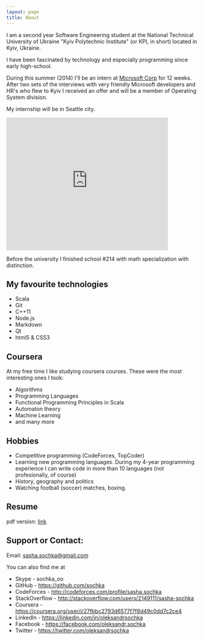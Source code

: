 ```yaml
---
layout: page
title: About
---
```


<!--
![Here I am at the 2013 Rose Bowl.](/assets/stanford_rosebowl_photo_2013-e1361222975696-940x689.jpg)
-->

I am a second year Software Engineering student at the
National Technical University of Ukraine "Kyiv Polytechnic Institute" (or KPI, in short) located in Kyiv, Ukraine.

I have been fascinated by technology and especially programming since early high-school.

During this summer (2014) I'll be an intern at [Microsoft Corp](https://microsoft.com) for 12 weeks.
After two sets of the interviews with very friendly Microsoft developers and HR's who flew to Kyiv I received an offer
and will be a member of Operating System division.

My internship will be in Seattle city.

<iframe width="425" height="350"
        frameborder="0" scrolling="no"
        marginheight="0" marginwidth="0"
        src="https://www.google.com/maps?t=p&amp;q=Seattle&amp;ie=UTF8&amp;hq=&amp;hnear=Seattle,+King+County,+Washington&amp;ll=34.452218,-98.964844&amp;spn=49.810819,74.707031&amp;z=3&amp;output=embed"
></iframe>

Before the university I finished school #214 with math specialization with distinction.

## My favourite technologies

* Scala
* Git
* C++11
* Node.js
* Markdown
* Qt
* html5 & CSS3

## Coursera

At my free time I like studying coursera courses. These were the most interesting ones I took:

* Algorithms
* Programming Languages
* Functional Programming Principles in Scala
* Automaton theory
* Machine Learning
* and many more

## Hobbies

* Competitive programming (CodeForces, TopCoder)
* Learning new programming languages. During my 4-year programming experience I can write code in more than 10 languages (not profesionally, of course)
* History, geography and politics
* Watching football (soccer) matches, boxing.

## Resume
pdf version: [link](/assets/resume.pdf)

## Support or Contact:

Email: <sasha.sochka@gmail.com>

You can also find me at

* Skype - sochka_oo
* GitHub - <https://github.com/sochka>
* CodeForces - <http://codeforces.com/profile/sasha.sochka>
* StackOverflow - <http://stackoverflow.com/users/2149111/sasha-sochka>
* Coursera - <https://coursera.org/user/i/27fbbc2793d6577f7f8d49c0dd7c2ce4>
* LinkedIn - <https://linkedin.com/in/oleksandrsochka>
* Facebook - <https://facebook.com/oleksandr.sochka>
* Twitter - <https://twitter.com/oleksandrsochka>


